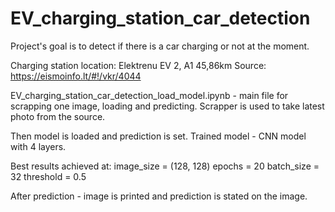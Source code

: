 # EV_charging_station_car_detection

Project's goal is to detect if there is a car charging or not at the moment.

Charging station location: Elektrenu EV 2, A1 45,86km
Source: https://eismoinfo.lt/#!/vkr/4044

EV_charging_station_car_detection_load_model.ipynb - main file for scrapping one image, loading and predicting.
Scrapper is used to take latest photo from the source.

Then model is loaded and prediction is set.
Trained model - CNN model with 4 layers.

Best results achieved at:
image_size = (128, 128)
epochs = 20
batch_size = 32
threshold = 0.5

After prediction - image is printed and prediction is stated on the image.
